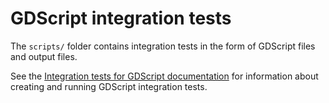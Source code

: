 # GDScript integration tests

The `scripts/` folder contains integration tests in the form of GDScript files
and output files.

See the
[Integration tests for GDScript documentation](https://docs.meshengine.org/en/latest/development/cpp/unit_testing.html#integration-tests-for-gdscript)
for information about creating and running GDScript integration tests.
